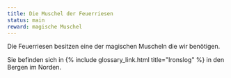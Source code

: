 ```yaml
---
title: Die Muschel der Feuerriesen
status: main
reward: magische Muschel
---
```


Die Feuerriesen besitzen eine der magischen Muscheln die wir benötigen.

Sie befinden sich in {% include glossary_link.html title="Ironslog" %} in den Bergen im Norden.
